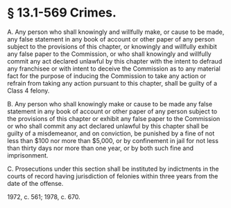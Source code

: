 # § 13.1-569 Crimes.

<p>A. Any person who shall knowingly and willfully make, or cause to be made, any false statement in any book of account or other paper of any person subject to the provisions of this chapter, or knowingly and willfully exhibit any false paper to the Commission, or who shall knowingly and willfully commit any act declared unlawful by this chapter with the intent to defraud any franchisee or with intent to deceive the Commission as to any material fact for the purpose of inducing the Commission to take any action or refrain from taking any action pursuant to this chapter, shall be guilty of a Class 4 felony.</p><p>B. Any person who shall knowingly make or cause to be made any false statement in any book of account or other paper of any person subject to the provisions of this chapter or exhibit any false paper to the Commission or who shall commit any act declared unlawful by this chapter shall be guilty of a misdemeanor, and on conviction, be punished by a fine of not less than $100 nor more than $5,000, or by confinement in jail for not less than thirty days nor more than one year, or by both such fine and imprisonment.</p><p>C. Prosecutions under this section shall be instituted by indictments in the courts of record having jurisdiction of felonies within three years from the date of the offense.</p><p>1972, c. 561; 1978, c. 670.</p>